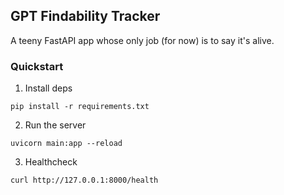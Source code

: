 ## GPT Findability Tracker

A teeny FastAPI app whose only job (for now) is to say it's alive.

### Quickstart

1) Install deps

```
pip install -r requirements.txt
```

2) Run the server

```
uvicorn main:app --reload
```

3) Healthcheck

```
curl http://127.0.0.1:8000/health
```
